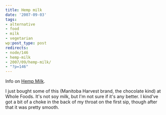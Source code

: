 ```yaml
---
title: Hemp milk
date: '2007-09-03'
tags:
- alternative
- food
- milk
- vegetarian
wp:post_type: post
redirects:
- node/146
- hemp-milk
- 2007/09/hemp-milk/
- "?p=146"
---
```


Info on [Hemp Milk](http://www.post-gazette.com/pg/07123/782900-34.stm).

I just bought some of this (Manitoba Harvest brand, the chocolate kind) at Whole Foods. It's not soy milk, but I'm not sure if it's any better. I kind've got a bit of a choke in the back of my throat on the first sip, though after that it was pretty smooth.
